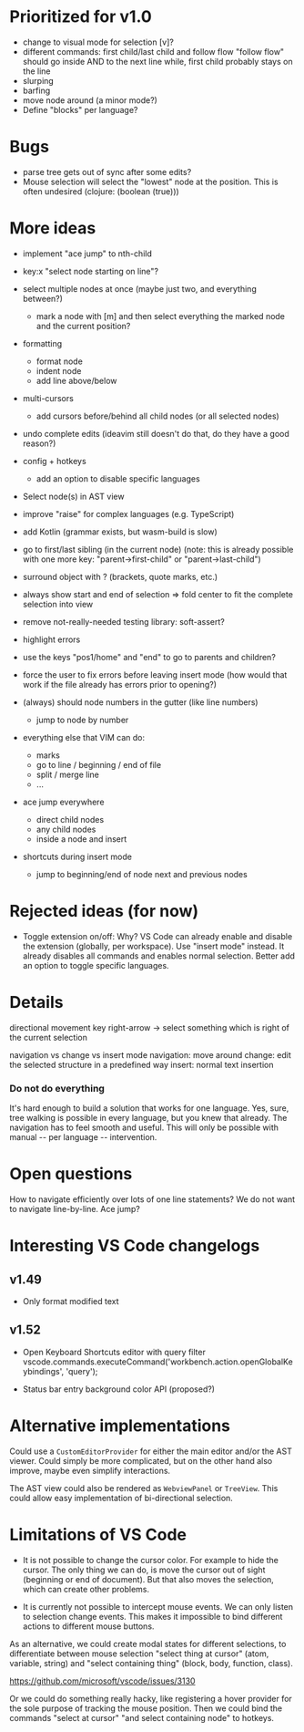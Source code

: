 # Prioritized for v1.0
- change to visual mode for selection [v]?
- different commands: first child/last child and follow flow
  "follow flow" should go inside AND to the next line while, first child probably stays on the line
- slurping
- barfing
- move node around (a minor mode?)
- Define "blocks" per language?

# Bugs
- parse tree gets out of sync after some edits?
- Mouse selection will select the "lowest" node at the position. This is often undesired (clojure: (boolean (true)))

# More ideas
- implement "ace jump" to nth-child
- key:x "select node starting on line"?
- select multiple nodes at once (maybe just two, and everything between?)
  - mark a node with [m] and then select everything the marked node and the current position?
- formatting
  - format node
  - indent node
  - add line above/below
- multi-cursors
  - add cursors before/behind all child nodes (or all selected nodes)
- undo complete edits (ideavim still doesn't do that, do they have a good reason?)
- config + hotkeys
  - add an option to disable specific languages
- Select node(s) in AST view
- improve "raise" for complex languages (e.g. TypeScript)
- add Kotlin (grammar exists, but wasm-build is slow)
- go to first/last sibling (in the current node) (note: this is already possible with one more key: "parent->first-child" or "parent->last-child")
- surround object with ? (brackets, quote marks, etc.)
- always show start and end of selection => fold center to fit the complete selection into view
- remove not-really-needed testing library: soft-assert?
- highlight errors
- use the keys "pos1/home" and "end" to go to parents and children?
- force the user to fix errors before leaving insert mode (how would that work if the file already has errors prior to opening?)

- (always) should node numbers in the gutter (like line numbers)
  - jump to node by number

- everything else that VIM can do:
  - marks
  - go to line / beginning / end of file
  - split / merge line
  - ...

- ace jump everywhere
  - direct child nodes
  - any child nodes
  - inside a node and insert

- shortcuts during insert mode
  - jump to beginning/end of node next and previous nodes

# Rejected ideas (for now)
- Toggle extension on/off: Why? VS Code can already enable and disable the extension (globally, per workspace).
  Use "insert mode" instead. It already disables all commands and enables normal selection.
  Better add an option to toggle specific languages.

# Details

directional movement
key right-arrow -> select something which is right of the current selection

navigation vs change vs insert mode
navigation: move around
change: edit the selected structure in a predefined way
insert: normal text insertion

### Do not do everything

It's hard enough to build a solution that works for one language. Yes, sure, tree walking is possible in every language, but you knew that already. The navigation has to feel smooth and useful. This will only be possible with manual -- per language -- intervention.

# Open questions

How to navigate efficiently over lots of one line statements? We do not want to navigate line-by-line. Ace jump?

# Interesting VS Code changelogs
## v1.49

- Only format modified text

## v1.52

- Open Keyboard Shortcuts editor with query filter
vscode.commands.executeCommand('workbench.action.openGlobalKeybindings', 'query');

- Status bar entry background color API (proposed?)


# Alternative implementations

Could use a `CustomEditorProvider` for either the main editor and/or the AST viewer. Could simply be more complicated, but on the other hand also improve, maybe even simplify interactions.

The AST view could also be rendered as `WebviewPanel` or `TreeView`. This could allow easy implementation of bi-directional selection.

# Limitations of VS Code

- It is not possible to change the cursor color. For example to hide the cursor. The only thing we can do, is move the cursor out of sight (beginning or end of document). But that also moves the selection, which can create other problems.

- It is currently not possible to intercept mouse events. We can only listen to selection change events.
This makes it impossible to bind different actions to different mouse buttons.

As an alternative, we could create modal states for different selections, to differentiate between mouse selection "select thing at cursor" (atom, variable, string) and "select containing thing" (block, body, function, class).

https://github.com/microsoft/vscode/issues/3130

Or we could do something really hacky, like registering a hover provider for the sole purpose of tracking the mouse position. Then we could bind the commands "select at cursor" "and select containing node" to hotkeys.
